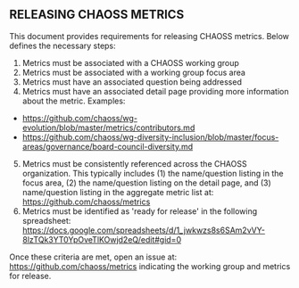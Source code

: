 ## RELEASING CHAOSS METRICS ##

This document provides requirements for releasing CHAOSS metrics. Below defines the necessary steps: 

1. Metrics must be associated with a CHAOSS working group
2. Metrics must be associated with a working group focus area
3. Metrics must have an associated question being addressed
4. Metrics must have an associated detail page providing more information about the metric. Examples:
* https://github.com/chaoss/wg-evolution/blob/master/metrics/contributors.md
* https://github.com/chaoss/wg-diversity-inclusion/blob/master/focus-areas/governance/board-council-diversity.md
5. Metrics must be consistently referenced across the CHAOSS organization. This typically includes (1) the name/question listing in the focus area, (2) the name/question listing on the detail page, and (3) name/question listing in the aggregate metric list at: https://github.com/chaoss/metrics
6. Metrics must be identified as 'ready for release' in the following spreadsheet: https://docs.google.com/spreadsheets/d/1_jwkwzs8s6SAm2vVY-8lzTQk3YT0YpOveTlKOwjd2eQ/edit#gid=0

Once these criteria are met, open an issue at: https://github.com/chaoss/metrics indicating the working group and metrics for release. 
